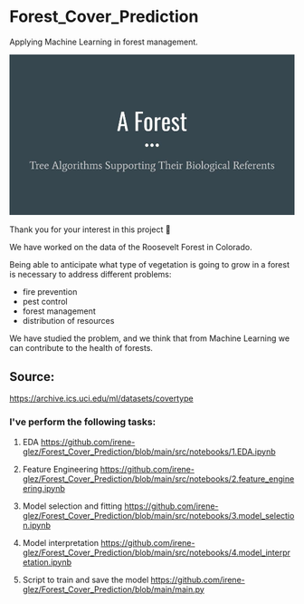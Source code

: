 # Forest_Cover_Prediction

Applying Machine Learning in forest management.

![img](src/img/A_Forest_title.jpg)

Thank you for your interest in this project 🙂

We have worked on the data of the Roosevelt Forest in Colorado.

Being able to anticipate what type of vegetation is going to grow in a forest is necessary to address different problems:

- fire prevention
- pest control
- forest management
- distribution of resources

We have studied the problem, and we think that from Machine Learning we can contribute to the health of forests.

## Source:

https://archive.ics.uci.edu/ml/datasets/covertype

### I've perform the following tasks:

1. EDA
https://github.com/irene-glez/Forest_Cover_Prediction/blob/main/src/notebooks/1.EDA.ipynb

2. Feature Engineering
https://github.com/irene-glez/Forest_Cover_Prediction/blob/main/src/notebooks/2.feature_engineering.ipynb

3. Model selection and fitting
https://github.com/irene-glez/Forest_Cover_Prediction/blob/main/src/notebooks/3.model_selection.ipynb

4. Model interpretation
https://github.com/irene-glez/Forest_Cover_Prediction/blob/main/src/notebooks/4.model_interpretation.ipynb

5. Script to train and save the model
https://github.com/irene-glez/Forest_Cover_Prediction/blob/main/main.py

